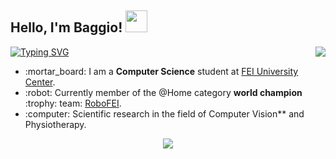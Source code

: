 ## Hello, I'm Baggio! <img src="https://media.giphy.com/media/hvRJCLFzcasrR4ia7z/giphy.gif" width="35">

<p>
<a href="https://git.io/typing-svg"><img src="https://readme-typing-svg.demolab.com?font=Fira+Code&duration=4000&pause=1000&color=E133F7&center=false&width=435&lines=Computer+Science+Student;RoboFEI%40Home+Member;Computer+Vision+Researcher" alt="Typing SVG" /></a>
<img align="right" src="https://github-readme-stats.vercel.app/api?username=baggiio&show_icons=true&theme=jolly">
</p>
<ul>
  <li>:mortar_board: I am a <b>Computer Science</b> student at <a href="https://portal.fei.edu.br/">FEI University Center</a>.</li>
  <li>:robot: Currently member of the @Home category <b>world champion</b> :trophy: team: <a href="https://www.instagram.com/robofei/">RoboFEI</a>.</li>
  <li>:computer: Scientific research in the field of Computer Vision** and Physiotherapy.</li>
</ul>

<p align="center">
<img align="center" src="https://spotify-github-profile.vercel.app/api/view?uid=gamertagbaggio&cover_image=true&theme=novatorem&bar_color=983bab&bar_color_cover=false">
</p>
